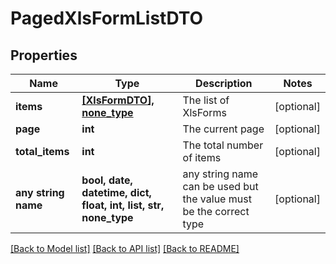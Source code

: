 # PagedXlsFormListDTO


## Properties
Name | Type | Description | Notes
------------ | ------------- | ------------- | -------------
**items** | [**[XlsFormDTO], none_type**](XlsFormDTO.md) | The list of XlsForms | [optional] 
**page** | **int** | The current page | [optional] 
**total_items** | **int** | The total number of items | [optional] 
**any string name** | **bool, date, datetime, dict, float, int, list, str, none_type** | any string name can be used but the value must be the correct type | [optional]

[[Back to Model list]](../README.md#documentation-for-models) [[Back to API list]](../README.md#documentation-for-api-endpoints) [[Back to README]](../README.md)



